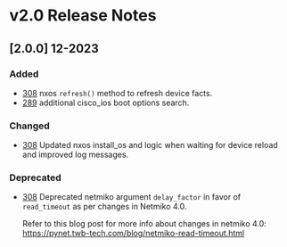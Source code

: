 # v2.0 Release Notes

## [2.0.0] 12-2023
### Added
- [308](https://github.com/networktocode/pyntc/pull/308) nxos `refresh()` method to refresh device facts.
- [289](https://github.com/networktocode/pyntc/pull/289) additional cisco_ios boot options search.

### Changed
- [308](https://github.com/networktocode/pyntc/pull/308) Updated nxos install_os and logic when waiting for device reload and improved log messages.

### Deprecated
- [308](https://github.com/networktocode/pyntc/pull/308) Deprecated netmiko argument `delay_factor` in favor of `read_timeout` as per changes in Netmiko 4.0.

  Refer to this blog post for more info about changes in netmiko 4.0: https://pynet.twb-tech.com/blog/netmiko-read-timeout.html
